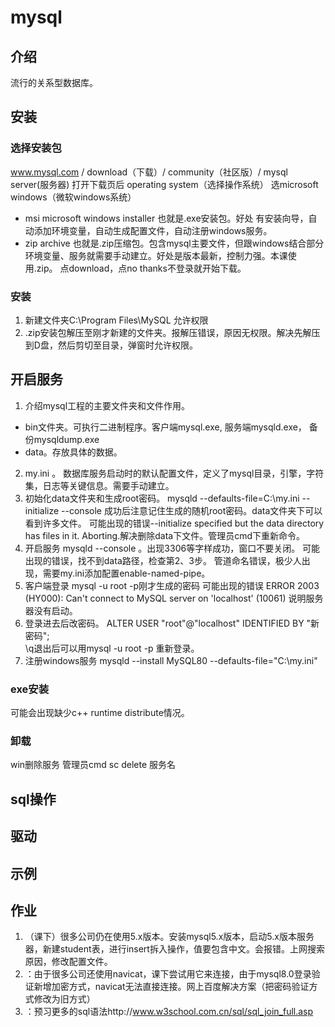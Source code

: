 mysql
===
## 介绍
流行的关系型数据库。

## 安装
### 选择安装包
www.mysql.com / download（下载）/ community（社区版）/ mysql server(服务器)
打开下载页后  operating system（选择操作系统）  选microsoft windows（微软windows系统）
- msi microsoft windows installer 也就是.exe安装包。好处 有安装向导，自动添加环境变量，自动生成配置文件，自动注册windows服务。
- zip archive  也就是.zip压缩包。包含mysql主要文件，但跟windows结合部分 环境变量、服务就需要手动建立。好处是版本最新，控制力强。本课使用.zip。
点download，点no thanks不登录就开始下载。
### 安装
1. 新建文件夹C:\Program Files\MySQL    允许权限
2. .zip安装包解压至刚才新建的文件夹。报解压错误，原因无权限。解决先解压到D盘，然后剪切至目录，弹窗时允许权限。

## 开启服务
1. 介绍mysql工程的主要文件夹和文件作用。
- bin文件夹。可执行二进制程序。客户端mysql.exe, 服务端mysqld.exe， 备份mysqldump.exe
- data。存放具体的数据。
2. my.ini 。 数据库服务启动时的默认配置文件，定义了mysql目录，引擎，字符集，日志等关键信息。需要手动建立。
3. 初始化data文件夹和生成root密码。 mysqld --defaults-file=C:\my.ini --initialize --console
成功后注意记住生成的随机root密码。data文件夹下可以看到许多文件。
可能出现的错误--initialize specified but the data directory has files in it. Aborting.解决删除data下文件。管理员cmd下重新命令。
4. 开启服务  mysqld --console   。出现3306等字样成功，窗口不要关闭。
可能出现的错误，找不到data路径，检查第2、3步。
管道命名错误，极少人出现，需要my.ini添加配置enable-named-pipe。
5. 客户端登录 mysql -u root -p刚才生成的密码
可能出现的错误 ERROR 2003 (HY000): Can't connect to MySQL server on 'localhost' (10061)   说明服务器没有启动。
6. 登录进去后改密码。 ALTER USER "root"@"localhost" IDENTIFIED  BY "新密码";     
\q退出后可以用mysql -u root -p 重新登录。
7. 注册windows服务  mysqld --install MySQL80 --defaults-file="C:\my.ini"
### exe安装
可能会出现缺少c++ runtime distribute情况。
### 卸载
win删除服务  管理员cmd sc delete 服务名
## sql操作

## 驱动

## 示例


## 作业
1. （课下）很多公司仍在使用5.x版本。安装mysql5.x版本，启动5.x版本服务器，新建student表，进行insert拆入操作，值要包含中文。会报错。上网搜索原因，修改配置文件。
2. ：由于很多公司还使用navicat，课下尝试用它来连接，由于mysql8.0登录验证新增加密方式，navicat无法直接连接。网上百度解决方案（把密码验证方式修改为旧方式）
3. ：预习更多的sql语法http://www.w3school.com.cn/sql/sql_join_full.asp


